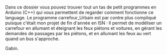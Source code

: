 Dans ce dossier vous pouvez trouver tout un tas de petit programmes en Arduino (C++) qui vous permettent de regarder comment fonctionne ce language.
Le programme carrefour_Urbain est par contre plus compliqué puisque c'était mon projet de fin d'année en ISN : Il permet de modéliser un carrefour en allumant et éteignant les feux piétons et voitures, en gérant les demandes de passages par les piétons, et en allumant les feux au vert quand un bus s'approche.

Gabin.
